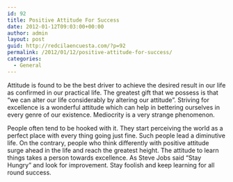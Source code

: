 ```yaml
---
id: 92
title: Positive Attitude For Success
date: 2012-01-12T09:03:00+00:00
author: admin
layout: post
guid: http://redcilaencuesta.com/?p=92
permalink: /2012/01/12/positive-attitude-for-success/
categories:
  - General
---
```

Attitude is found to be the best driver to achieve the desired result in our life as confirmed in our practical life. The greatest gift that we possess is that “we can alter our life considerably by altering our attitude”. Striving for excellence is a wonderful attitude which can help in bettering ourselves in every genre of our existence. Mediocrity is a very strange phenomenon. 

People often tend to be hooked with it. They start perceiving the world as a perfect place with every thing going just fine. Such people lead a diminutive life. On the contrary, people who think differently with positive attitude surge ahead in the life and reach the greatest height. The attitude to learn things takes a person towards excellence. As Steve Jobs said “Stay Hungry” and look for improvement. Stay foolish and keep learning for all round success.